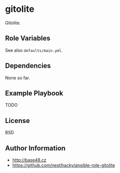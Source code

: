 gitolite
========

Gitolite.

Role Variables
--------------

See also `defaults/main.yml`.

Dependencies
------------

None so far.

Example Playbook
----------------

TODO

License
-------

BSD

Author Information
------------------

* http://base48.cz
* https://github.com/nestihacky/ansible-role-gitolite
